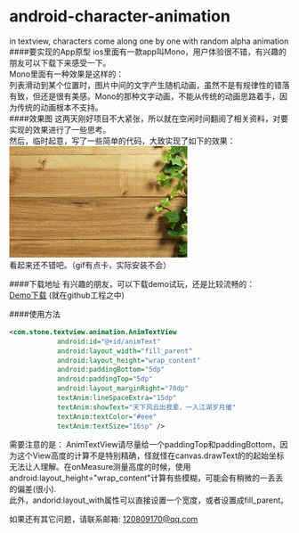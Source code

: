 # android-character-animation
in textview, characters come along one by one with random alpha animation<br/>
####要实现的App原型
ios里面有一款app叫Mono，用户体验很不错，有兴趣的朋友可以下载下来感受一下。<br>
Mono里面有一种效果是这样的：<br>
列表滑动到某个位置时，图片中间的文字产生随机动画，虽然不是有规律性的错落有致，但还是很有美感。Mono的那种文字动画，不能从传统的动画思路着手，因为传统的动画根本不支持。<br>
####效果图
这两天刚好项目不大紧张，所以就在空闲时间翻阅了相关资料，对要实现的效果进行了一些思考。<br>
然后，临时起意，写了一些简单的代码，大致实现了如下的效果：<br>
<img src="screen.gif" width="320" height="200" /><br>
看起来还不错吧。（gif有点卡，实际安装不会）<br>

####下载地址
有兴趣的朋友，可以下载demo试玩，还是比较流畅的：<br>
[Demo下载](TextViewAnimation.apk) (就在github工程之中)

####使用方法
```xml
<com.stone.textview.animation.AnimTextView
            android:id="@+id/animText"
            android:layout_width="fill_parent"
            android:layout_height="wrap_content"
            android:paddingBottom="5dp"
            android:paddingTop="5dp"
            android:layout_marginRight="70dp"
            textAnim:lineSpaceExtra="15dp"
            textAnim:showText="天下风云出我辈，一入江湖岁月催"
            textAnim:textColor="#eee"
            textAnim:textSize="16sp" />
```

需要注意的是：
AnimTextView请尽量给一个paddingTop和paddingBottom，因为这个View高度的计算不是特别精确，怪就怪在canvas.drawText的的起始坐标无法让人理解。在onMeasure测量高度的时候，使用android:layout_height="wrap_content"计算有些模糊，可能会有稍微的一丢丢的偏差(很小).<br>
此外，andorid:layout_with属性可以直接设置一个宽度，或者设置成fill_parent。<br>

如果还有其它问题，请联系邮箱: 120809170@qq.com


